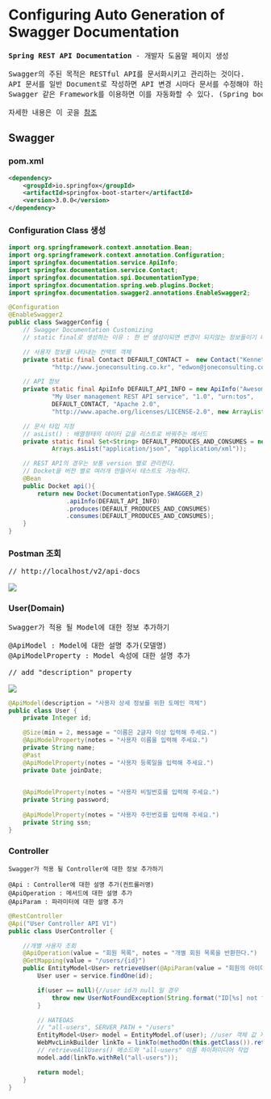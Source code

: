 # Configuring Auto Generation of Swagger Documentation
<pre>
<b>Spring REST API Documentation</b> - 개발자 도움말 페이지 생성

Swagger의 주된 목적은 RESTful API를 문서화시키고 관리하는 것이다.
API 문서를 일반 Document로 작성하면 API 변경 시마다 문서를 수정해야 하는 불편함이 있는데,
Swagger 같은 Framework를 이용하면 이를 자동화할 수 있다. (Spring boot 사용 시)

자세한 내용은 이 곳을 <a href="https://otrodevym.tistory.com/entry/spring-boot-%EC%8B%9C%EC%9E%91%ED%95%98%EA%B8%B0-4-Swagger-%EC%84%A4%EC%A0%95-%EB%B0%8F-%EC%82%AC%EC%9A%A9-%EB%B0%A9%EB%B2%95">참조</a>
</pre>
## Swagger
### pom.xml
```xml
<dependency>
    <groupId>io.springfox</groupId>
    <artifactId>springfox-boot-starter</artifactId>
    <version>3.0.0</version>
</dependency>
```
### Configuration Class 생성
```java
import org.springframework.context.annotation.Bean;
import org.springframework.context.annotation.Configuration;
import springfox.documentation.service.ApiInfo;
import springfox.documentation.service.Contact;
import springfox.documentation.spi.DocumentationType;
import springfox.documentation.spring.web.plugins.Docket;
import springfox.documentation.swagger2.annotations.EnableSwagger2;

@Configuration
@EnableSwagger2
public class SwaggerConfig {
    // Swagger Documentation Customizing
    // static final로 생성하는 이유 : 한 번 생성이되면 변경이 되지않는 정보들이기 때문에

    // 사용자 정보를 나타내는 컨택트 객체
    private static final Contact DEFAULT_CONTACT =  new Contact("Kenneth Lee",
            "http://www.joneconsulting.co.kr", "edwon@joneconsulting.co.kr");

    // API 정보
    private static final ApiInfo DEFAULT_API_INFO = new ApiInfo("Awesome API Title",
            "My User management REST API service", "1.0", "urn:tos",
            DEFAULT_CONTACT, "Apache 2.0",
            "http://www.apache.org/licenses/LICENSE-2.0", new ArrayList<>());

    // 문서 타입 지정
    // asList() : 배열형태의 데이터 값을 리스트로 바꿔주는 메서드
    private static final Set<String> DEFAULT_PRODUCES_AND_CONSUMES = new HashSet<>(
            Arrays.asList("application/json", "application/xml")); 

    // REST API의 경우는 보통 version 별로 관리한다.
    // Docket을 버전 별로 여러개 만들어서 테스트도 가능하다.
    @Bean
    public Docket api(){
        return new Docket(DocumentationType.SWAGGER_2)
                .apiInfo(DEFAULT_API_INFO)
                .produces(DEFAULT_PRODUCES_AND_CONSUMES)
                .consumes(DEFAULT_PRODUCES_AND_CONSUMES);
    }
}
```
### Postman 조회
<pre>
// http://localhost/v2/api-docs

<img src="https://github.com/RyuKyeongWoo/TIL/blob/main/SpringBoot/img/api-docs.PNG"/>
</pre>
### User(Domain)
<pre>
Swagger가 적용 될 Model에 대한 정보 추가하기

@ApiModel : Model에 대한 설명 추가(모델명)
@ApiModelProperty : Model 속성에 대한 설명 추가

// add "description" property

<img src="https://github.com/RyuKyeongWoo/TIL/blob/main/SpringBoot/img/UserDomain.PNG"/>
</pre>
```java
@ApiModel(description = "사용자 상세 정보를 위한 도메인 객체")
public class User {
    private Integer id;

    @Size(min = 2, message = "이름은 2글자 이상 입력해 주세요.")
    @ApiModelProperty(notes = "사용자 이름을 입력해 주세요.")
    private String name;
    @Past
    @ApiModelProperty(notes = "사용자 등록일을 입력해 주세요.")
    private Date joinDate;

    
    @ApiModelProperty(notes = "사용자 비밀번호를 입력해 주세요.")
    private String password;
    
    @ApiModelProperty(notes = "사용자 주민번호를 입력해 주세요.")
    private String ssn;
}
```
### Controller
```
Swagger가 적용 될 Controller에 대한 정보 추가하기

@Api : Controller에 대한 설명 추가(컨트롤러명)
@ApiOperation : 메서드에 대한 설명 추가
@ApiParam : 파라미터에 대한 설명 추가
```
```java
@RestController
@Api("User Controller API V1")
public class UserController {

    //개별 사용자 조회
    @ApiOperation(value = "회원 목록", notes = "개별 회원 목록을 반환한다.")
    @GetMapping(value = "/users/{id}")
    public EntityModel<User> retrieveUser(@ApiParam(value = "회원의 아이디", required = true) @PathVariable int id){
        User user = service.findOne(id);

        if(user == null){//user id가 null 일 경우
            throw new UserNotFoundException(String.format("ID[%s] not found",id));
        }

        // HATEOAS
        // "all-users", SERVER_PATH + "/users"
        EntityModel<User> model = EntityModel.of(user); //user 객체 값 지정
        WebMvcLinkBuilder linkTo = linkTo(methodOn(this.getClass()).retrieveAllUsers());
        // retrieveAllUsers() 메소드와 "all-users" 이름 하이퍼미디어 작업
        model.add(linkTo.withRel("all-users"));

        return model;
    }
}
```
